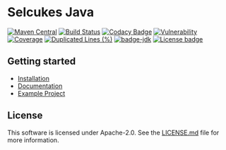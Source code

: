 # Selcukes Java

[![Maven Central](https://img.shields.io/maven-central/v/io.github.selcukes/selcukes-parent.svg?label=Maven%20Central)](https://search.maven.org/search?q=g:%22io.github.selcukes%22%20AND%20a:%22selcukes-java%22)
[![Build Status](https://github.com/selcukes/selcukes-java/workflows/Selcukes%20CI/badge.svg)](https://github.com/selcukes/selcukes-java/actions)
[![Codacy Badge](https://app.codacy.com/project/badge/Grade/199789a93bbb4ba98d69f5ca97810e91)](https://www.codacy.com/gh/selcukes/selcukes-java/dashboard?utm_source=github.com&amp;utm_medium=referral&amp;utm_content=selcukes/selcukes-java&amp;utm_campaign=Badge_Grade)
[![Vulnerability](https://sonarcloud.io/api/project_badges/measure?project=selcukes_selcukes-java&metric=vulnerabilities)](https://sonarcloud.io/dashboard?id=selcukes_selcukes-java)
[![Coverage](https://sonarcloud.io/api/project_badges/measure?project=selcukes_selcukes-java&metric=coverage)](https://sonarcloud.io/dashboard?id=selcukes_selcukes-java)
[![Duplicated Lines (%)](https://sonarcloud.io/api/project_badges/measure?project=selcukes_selcukes-java&metric=duplicated_lines_density)](https://sonarcloud.io/dashboard?id=selcukes_selcukes-java)
[![badge-jdk](https://img.shields.io/badge/jdk-11-green.svg)](http://www.oracle.com/technetwork/java/javase/downloads/index.html)
[![License badge](https://img.shields.io/badge/license-Apache%202.0-blue.svg?label=License)](http://www.apache.org/licenses/LICENSE-2.0)


## Getting started
- [Installation](https://github.com/selcukes/selcukes-java/wiki/Installation)
- [Documentation](https://github.com/selcukes/selcukes-java/wiki)
- [Example Project](https://github.com/selcukes/selcukes-java-skeleton)

## License

This software is licensed under Apache-2.0. See
the [LICENSE.md](https://github.com/selcukes/selcukes-java/blob/master/LICENSE) file for more information.

